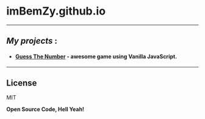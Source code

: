 # imBemZy.github.io
---
## _My projects_ : 
-  #### [Guess The Number](imBemZy.github.io/guess-the-number/) - awesome game using Vanilla JavaScript.
---
## License

MIT

**Open Source Code, Hell Yeah!**